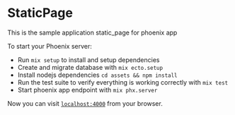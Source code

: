 # StaticPage

This is the sample application static_page for phoenix app

To start your Phoenix server:

  * Run `mix setup` to install and setup dependencies
  * Create and migrate database with `mix ecto.setup`
  * Install nodejs dependencies `cd assets && npm install`
  * Run the test suite to verify everything is working correctly with `mix test`
  * Start phoenix app endpoint with `mix phx.server`

Now you can visit [`localhost:4000`](http://localhost:4000) from your browser.

